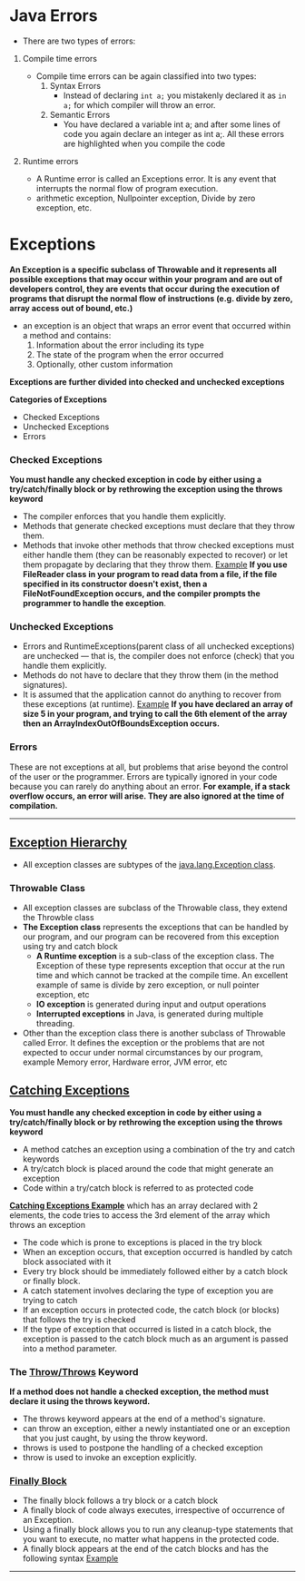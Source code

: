 # Java Errors
- There are two types of errors:

1. Compile time errors
    - Compile time errors can be again classified into two types:
        1. Syntax Errors
            - Instead of declaring `int a;` you mistakenly declared it as `in a;` for which compiler will throw an error.
        2. Semantic Errors
            - You have declared a variable int a; and after some lines of code you again declare an integer as int a;. All these errors are highlighted when you compile the code

2. Runtime errors
    - A Runtime error is called an Exceptions error. It is any event that interrupts the normal flow of program execution.
    - arithmetic exception, Nullpointer exception, Divide by zero exception, etc.


# Exceptions
**An Exception is a specific subclass of Throwable and it represents all possible exceptions that may occur within your program and are out of developers control, they are events that occur during the execution of programs that disrupt the normal flow of instructions (e.g. divide by zero, array access out of bound, etc.)**

- an exception is an object that wraps an error event that occurred within a method and contains: 
    1. Information about the error including its type 
    2. The state of the program when the error occurred 
    3. Optionally, other custom information 


**Exceptions are further divided into checked and unchecked exceptions**

**Categories of Exceptions**

- Checked Exceptions
- Unchecked Exceptions
- Errors

### Checked Exceptions
**You must handle any checked exception in code by either using a try/catch/finally block or by rethrowing the exception using the throws keyword**
- The compiler enforces that you handle them explicitly. 
- Methods that generate checked exceptions must declare that they throw them. 
- Methods that invoke other methods that throw checked exceptions must either handle them (they can be reasonably expected to recover) or let them propagate by declaring that they throw them. 
[Example](../img/exception1.png)
**If you use FileReader class in your program to read data from a file, if the file specified in its constructor doesn't exist, then a FileNotFoundException occurs, and the compiler prompts the programmer to handle the exception**. 

### Unchecked Exceptions
- Errors and RuntimeExceptions(parent class of all unchecked exceptions) are unchecked — that is, the compiler does not enforce (check) that you handle them explicitly. 
- Methods do not have to declare that they throw them (in the method signatures). 
- It is assumed that the application cannot do anything to recover from these exceptions (at runtime). 
[Example](../img/exception2.png)
**If you have declared an array of size 5 in your program, and trying to call the 6th element of the array then an ArrayIndexOutOfBoundsException occurs.** 

### Errors
These are not exceptions at all, but problems that arise beyond the control of the user or the programmer. Errors are typically ignored in your code because you can rarely do anything about an error. 
**For example, if a stack overflow occurs, an error will arise. They are also ignored at the time of compilation.**
________________________

## [Exception Hierarchy](../img/exceptionhierarchy3.png)
 - All exception classes are subtypes of the [java.lang.Exception class](../img/exceptionhierarchy.png). 
### Throwable Class
- All exception classes are subclass of the Throwable class, they extend the Throwble class
- **The Exception class** represents the exceptions that can be handled by our program, and our program can be recovered from this exception using try and catch block
    - **A Runtime exception** is a sub-class of the exception class. The Exception of these type represents exception that occur at the run time and which cannot be tracked at the compile time. An excellent example of same is divide by zero exception, or null pointer exception, etc
    - **IO exception** is generated during input and output operations
    - **Interrupted exceptions** in Java, is generated during multiple threading.
- Other than the exception class there is another subclass of Throwable called Error. It defines the exception or the problems that are not expected to occur under normal circumstances by our program, example Memory error, Hardware error, JVM error, etc 

## [Catching Exceptions](../img/exceptioncatching.png)
**You must handle any checked exception in code by either using a try/catch/finally block or by rethrowing the exception using the throws keyword**
- A method catches an exception using a combination of the try and catch keywords
- A try/catch block is placed around the code that might generate an exception
- Code within a try/catch block is referred to as protected code

**[Catching Exceptions Example](../img/exceptioncatching2.png)** which has an array declared with 2 elements, the code tries to access the 3rd element of the array which throws an exception
- The code which is prone to exceptions is placed in the try block
- When an exception occurs, that exception occurred is handled by catch block associated with it
- Every try block should be immediately followed either by a catch block or finally block.
- A catch statement involves declaring the type of exception you are trying to catch
- If an exception occurs in protected code, the catch block (or blocks) that follows the try is checked
- If the type of exception that occurred is listed in a catch block, the exception is passed to the catch block much as an argument is passed into a method parameter.

### The [Throw/Throws](../img/throwthrows.png) Keyword
**If a method does not handle a checked exception, the method must declare it using the throws keyword.**
- The throws keyword appears at the end of a method's signature. 
- can throw an exception, either a newly instantiated one or an exception that you just caught, by using the throw keyword. 
- throws is used to postpone the handling of a checked exception
- throw is used to invoke an exception explicitly. 

### [Finally Block](../img/finally.png)
- The finally block follows a try block or a catch block
- A finally block of code always executes, irrespective of occurrence of an Exception.
- Using a finally block allows you to run any cleanup-type statements that you want to execute, no matter what happens in the protected code.
- A finally block appears at the end of the catch blocks and has the following syntax 
[Example](../img/finallyblockexample.png)
___________________